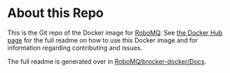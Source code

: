 # About this Repo

This is the Git repo of the Docker image for [RoboMQ](https://www.robomq.io/). See [the Docker Hub page](https://hub.docker.com/r/robomq/broker/) for the full readme on how to use this Docker image and for information regarding contributing and issues.

The full readme is generated over in [RoboMQ/brocker-docker/Docs](https://github.com/robomq/broker-docker/blob/master/Docs/Readme.md).
